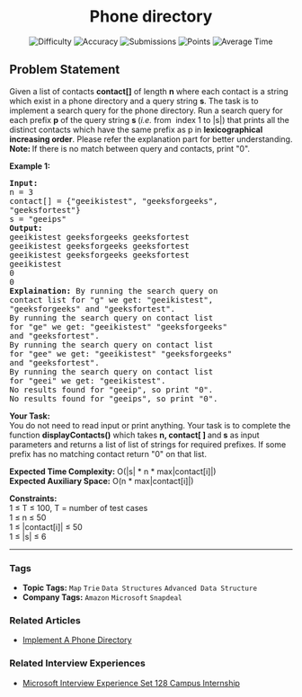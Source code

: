<h1 align="center">Phone directory</h1>

<p align="center">
  <img alt="Difficulty" title="Difficulty" src="https://custom-icon-badges.demolab.com/badge/Difficulty: Hard-1F222E?style=for-the-badge&logoColor=white&logo=fire"/>
  <img alt="Accuracy" title="Accuracy" src="https://custom-icon-badges.demolab.com/badge/Accuracy: 25.68%25-1F222E?style=for-the-badge&logoColor=white&logo=target"/>
  <img alt="Submissions" title="Submissions" src="https://custom-icon-badges.demolab.com/badge/Submissions: 45K+-1F222E?style=for-the-badge&logoColor=white&logo=repo"/>
  <img alt="Points" title="Points" src="https://custom-icon-badges.demolab.com/badge/Points: 8-1F222E?style=for-the-badge&logoColor=white&logo=award"/>
  <img alt="Average Time" title="Average Time" src="https://custom-icon-badges.demolab.com/badge/Average%20Time: 30m-1F222E?style=for-the-badge&logoColor=white&logo=clock"/>
</p>

## Problem Statement

Given a list of contacts <b>contact[]</b> of length <b>n</b> where each contact is a string which exist in a phone directory and a query string <b>s</b>. The task is to implement a search query for the phone directory. Run a search query for each prefix <b>p</b> of the query string <b>s </b>(<i>i.e.</i> from  index 1 to |s|) that prints all the distinct contacts which have the same prefix as p in <b>lexicographical increasing order</b>. Please refer the explanation part for better understanding.<br><b>Note: </b>If there is no match between query and contacts, print "0".

<b>Example 1:</b>

<pre><b>Input:</b> 
n = 3
contact[] = {"geeikistest", "geeksforgeeks", 
"geeksfortest"}
s = "geeips"
<b>Output:</b>
geeikistest geeksforgeeks geeksfortest
geeikistest geeksforgeeks geeksfortest
geeikistest geeksforgeeks geeksfortest
geeikistest
0
0
<b>Explaination:</b> By running the search query on 
contact list for "g" we get: "geeikistest", 
"geeksforgeeks" and "geeksfortest".
By running the search query on contact list 
for "ge" we get: "geeikistest" "geeksforgeeks"
and "geeksfortest".
By running the search query on contact list 
for "gee" we get: "geeikistest" "geeksforgeeks"
and "geeksfortest".
By running the search query on contact list 
for "geei" we get: "geeikistest".
No results found for "geeip", so print "0". 
No results found for "geeips", so print "0".</pre>

<b>Your Task:</b><br>You do not need to read input or print anything. Your task is to complete the function <b>displayContacts()</b> which takes <b>n, contact[ ] </b>and<b> s</b> as input parameters and returns a list of list of strings for required prefixes. If some prefix has no matching contact return "0" on that list.

<b>Expected Time Complexity:</b> O(|s| * n * max|contact[i]|)<br><b>Expected Auxiliary Space:</b> O(n * max|contact[i]|)

<b>Constraints:</b><br>1 ≤ T ≤ 100, T = number of test cases<br>1 ≤ n ≤ 50<br>1 ≤ |contact[i]| ≤ 50<br>1 ≤ |s| ≤ 6


<hr>

### Tags
- **Topic Tags:** `Map` `Trie` `Data Structures` `Advanced Data Structure`
- **Company Tags:** `Amazon` `Microsoft` `Snapdeal`

### Related Articles
- [Implement A Phone Directory](https://www.geeksforgeeks.org/implement-a-phone-directory/)

### Related Interview Experiences
- [Microsoft Interview Experience Set 128 Campus Internship](https://www.geeksforgeeks.org/microsoft-interview-experience-set-128-campus-internship/)
